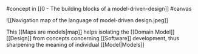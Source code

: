 #concept  in [[0 - The building blocks of a model-driven-design]] #canvas

![[Navigation map of the language of model-driven design.jpeg]]

This [[Maps are models|map]] helps isolating the [[Domain Model]] [[Design]] from concepts concerning [[Software]] development, thus sharpening the meaning of individual [[Model|Models]]
